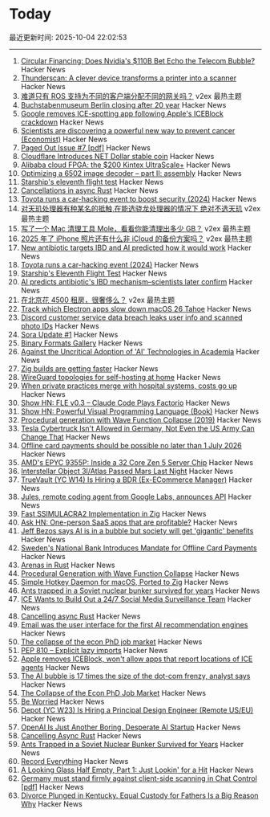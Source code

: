 # Today

最近更新时间: 2025-10-04 22:02:53

--- 
1. [Circular Financing: Does Nvidia's $110B Bet Echo the Telecom Bubble?](https://tomtunguz.com/nvidia_nortel_vendor_financing_comparison/) Hacker News
2. [Thunderscan: A clever device transforms a printer into a scanner](https://www.folklore.org/Thunderscan.html) Hacker News
3. [难道只有 ROS 支持为不同的客户端分配不同的网关吗？](https://www.v2ex.com/t/1163342) v2ex 最热主题
4. [Buchstabenmuseum Berlin closing after 20 year](https://www.buchstabenmuseum.de/en/) Hacker News
5. [Google removes ICE-spotting app following Apple's ICEBlock crackdown](https://www.theverge.com/news/791533/google-apple-ice-tracking-app-store-red-dot-iceblock) Hacker News
6. [Scientists are discovering a powerful new way to prevent cancer (Economist)](https://www.economist.com/science-and-technology/2025/09/02/scientists-are-discovering-a-powerful-new-way-to-prevent-cancer) Hacker News
7. [Paged Out Issue #7 [pdf]](https://pagedout.institute/download/PagedOut_007.pdf) Hacker News
8. [Cloudflare Introduces NET Dollar stable coin](https://www.cloudflare.com/en-au/press/press-releases/2025/cloudflare-introduces-net-dollar-to-support-a-new-business-model-for-the-ai-driven-internet/) Hacker News
9. [Alibaba cloud FPGA: the $200 Kintex UltraScale+](https://essenceia.github.io/projects/alibaba_cloud_fpga/) Hacker News
10. [Optimizing a 6502 image decoder – part II: assembly](https://www.colino.net/wordpress/en/archives/2025/10/03/optimizing-a-6502-image-decoder-part-ii-assembly/) Hacker News
11. [Starship's eleventh flight test](https://www.spacex.com/launches/starship-flight-11) Hacker News
12. [Cancellations in async Rust](https://sunshowers.io/posts/cancelling-async-rust/) Hacker News
13. [Toyota runs a car-hacking event to boost security (2024)](https://toyotatimes.jp/en/spotlights/1061.html) Hacker News
14. [对天玑处理器有种某名的抵触,在能选骁龙处理器的情况下 绝对不选天玑](https://www.v2ex.com/t/1163309) v2ex 最热主题
15. [写了一个 Mac 清理工具 Mole，看看你能清理出多少 GB？](https://www.v2ex.com/t/1163304) v2ex 最热主题
16. [2025 年了 iPhone 照片还有什么非 iCloud 的备份方案吗？](https://www.v2ex.com/t/1163301) v2ex 最热主题
17. [New antibiotic targets IBD and AI predicted how it would work](https://healthsci.mcmaster.ca/new-antibiotic-targets-ibd-and-ai-predicted-how-it-would-work-before-scientists-could-prove-it/) Hacker News
18. [Toyota runs a car-hacking event (2024)](https://toyotatimes.jp/en/spotlights/1061.html) Hacker News
19. [Starship's Eleventh Flight Test](https://www.spacex.com/launches/starship-flight-11) Hacker News
20. [AI predicts antibiotic's IBD mechanism–scientists later confirm](https://healthsci.mcmaster.ca/new-antibiotic-targets-ibd-and-ai-predicted-how-it-would-work-before-scientists-could-prove-it/) Hacker News
21. [在北京花 4500 租房，很奢侈么？](https://www.v2ex.com/t/1163297) v2ex 最热主题
22. [Track which Electron apps slow down macOS 26 Tahoe](https://avarayr.github.io/shamelectron/) Hacker News
23. [Discord customer service data breach leaks user info and scanned photo IDs](https://www.theverge.com/news/792032/discord-customer-service-data-breach-hack) Hacker News
24. [Sora Update #1](https://blog.samaltman.com/sora-update-number-1) Hacker News
25. [Binary Formats Gallery](https://formats.kaitai.io/) Hacker News
26. [Against the Uncritical Adoption of 'AI' Technologies in Academia](https://zenodo.org/records/17065099) Hacker News
27. [Zig builds are getting faster](https://mitchellh.com/writing/zig-builds-getting-faster) Hacker News
28. [WireGuard topologies for self-hosting at home](https://garrido.io/notes/wireguard-topologies-for-self-hosting-at-home/) Hacker News
29. [When private practices merge with hospital systems, costs go up](https://insights.som.yale.edu/insights/when-private-practices-merge-with-hospital-systems-costs-go-up) Hacker News
30. [Show HN: FLE v0.3 – Claude Code Plays Factorio](https://jackhopkins.github.io/factorio-learning-environment/versions/0.3.0.html) Hacker News
31. [Show HN: Powerful Visual Programming Language (Book)](https://www.pipelang.com) Hacker News
32. [Procedural generation with Wave Function Collapse (2019)](https://www.gridbugs.org/wave-function-collapse/) Hacker News
33. [Tesla Cybertruck Isn't Allowed in Germany, Not Even the US Army Can Change That](https://www.roadandtrack.com/news/a68133176/us-armed-forces-service-members-no-tesla-cybertruck/) Hacker News
34. [Offline card payments should be possible no later than 1 July 2026](https://www.riksbank.se/en-gb/press-and-published/notices-and-press-releases/press-releases/2025/offline-card-payments-should-be-possible-no-later-than-1-july-2026/) Hacker News
35. [AMD's EPYC 9355P: Inside a 32 Core Zen 5 Server Chip](https://chipsandcheese.com/p/amds-epyc-9355p-inside-a-32-core) Hacker News
36. [Interstellar Object 3I/Atlas Passed Mars Last Night](https://earthsky.org/space/new-interstellar-object-candidate-heading-toward-the-sun-a11pl3z/) Hacker News
37. [TrueVault (YC W14) Is Hiring a BDR (Ex-ECommerce Manager)](https://www.ycombinator.com/companies/truevault/jobs/FaC8Apo-ecommerce-manager-bdr) Hacker News
38. [Jules, remote coding agent from Google Labs, announces API](https://jules.google/docs/changelog/) Hacker News
39. [Fast SSIMULACRA2 Implementation in Zig](https://github.com/gianni-rosato/fssimu2) Hacker News
40. [Ask HN: One-person SaaS apps that are profitable?](https://news.ycombinator.com/item?id=45466675) Hacker News
41. [Jeff Bezos says AI is in a bubble but society will get 'gigantic' benefits](https://www.cnbc.com/2025/10/03/jeff-bezos-ai-in-an-industrial-bubble-but-society-to-benefit.html) Hacker News
42. [Sweden's National Bank Introduces Mandate for Offline Card Payments](https://www.riksbank.se/en-gb/press-and-published/notices-and-press-releases/press-releases/2025/offline-card-payments-should-be-possible-no-later-than-1-july-2026/) Hacker News
43. [Arenas in Rust](https://russellw.github.io/arenas) Hacker News
44. [Procedural Generation with Wave Function Collapse](https://www.gridbugs.org/wave-function-collapse/) Hacker News
45. [Simple Hotkey Daemon for macOS, Ported to Zig](https://github.com/jackielii/skhd.zig) Hacker News
46. [Ants trapped in a Soviet nuclear bunker survived for years](https://www.sciencealert.com/ants-trapped-in-an-old-soviet-nuclear-bunker-survived-for-years-by-turning-on-their-own) Hacker News
47. [ICE Wants to Build Out a 24/7 Social Media Surveillance Team](https://www.wired.com/story/ice-social-media-surveillance-24-7-contract/) Hacker News
48. [Cancelling async Rust](https://sunshowers.io/posts/cancelling-async-rust/) Hacker News
49. [Email was the user interface for the first AI recommendation engines](https://buttondown.com/blog/ringo-email-as-an-ai-interface) Hacker News
50. [The collapse of the econ PhD job market](https://www.chrisbrunet.com/p/the-collapse-of-the-econ-phd-job) Hacker News
51. [PEP 810 – Explicit lazy imports](https://pep-previews--4622.org.readthedocs.build/pep-0810/) Hacker News
52. [Apple removes ICEBlock, won't allow apps that report locations of ICE agents](https://arstechnica.com/tech-policy/2025/10/apple-bends-to-trump-admin-demand-to-remove-ice-tracking-apps-like-iceblock/) Hacker News
53. [The AI bubble is 17 times the size of the dot-com frenzy, analyst says](https://www.marketwatch.com/story/the-ai-bubble-is-17-times-the-size-of-the-dot-com-frenzy-this-analyst-argues-046e7c5c) Hacker News
54. [The Collapse of the Econ PhD Job Market](https://www.chrisbrunet.com/p/the-collapse-of-the-econ-phd-job) Hacker News
55. [Be Worried](https://dlo.me/archives/2025/10/03/you-should-be-worried/) Hacker News
56. [Depot (YC W23) Is Hiring a Principal Design Engineer (Remote US/EU)](https://www.ycombinator.com/companies/depot/jobs/qg8iVTz-principal-design-engineer) Hacker News
57. [OpenAI Is Just Another Boring, Desperate AI Startup](https://www.wheresyoured.at/sora2-openai/) Hacker News
58. [Cancelling Async Rust](https://sunshowers.io/posts/cancelling-async-rust/) Hacker News
59. [Ants Trapped in a Soviet Nuclear Bunker Survived for Years](https://www.sciencealert.com/ants-trapped-in-an-old-soviet-nuclear-bunker-survived-for-years-by-turning-on-their-own) Hacker News
60. [Record Everything](https://aeon.co/essays/if-memory-is-precious-to-you-then-go-ahead-and-record-everything) Hacker News
61. [A Looking Glass Half Empty, Part 1: Just Lookin' for a Hit](https://www.filfre.net/2025/10/a-looking-glass-half-empty-part-1-just-lookin-for-a-hit/) Hacker News
62. [Germany must stand firmly against client-side scanning in Chat Control [pdf]](https://signal.org/blog/pdfs/germany-chat-control.pdf) Hacker News
63. [Divorce Plunged in Kentucky. Equal Custody for Fathers Is a Big Reason Why](https://www.wsj.com/us-news/law/the-equal-custody-experiment-41e1f7a6) Hacker News
